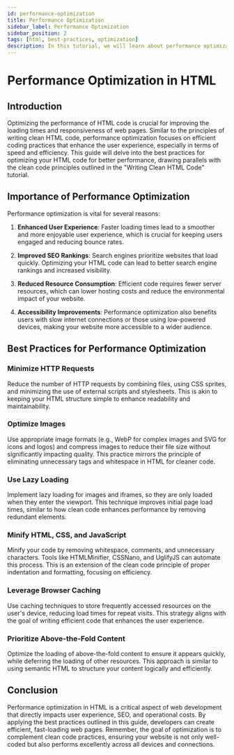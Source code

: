 ```yaml
---
id: performance-optimization
title: Performance Optimization
sidebar_label: Performance Optimization
sidebar_position: 2
tags: [html, best-practices, optimization]
description: In this tutorial, we will learn about performance optimization in HTML.
---
```


# Performance Optimization in HTML

## Introduction
Optimizing the performance of HTML code is crucial for improving the loading times and responsiveness of web pages. Similar to the principles of writing clean HTML code, performance optimization focuses on efficient coding practices that enhance the user experience, especially in terms of speed and efficiency. This guide will delve into the best practices for optimizing your HTML code for better performance, drawing parallels with the clean code principles outlined in the "Writing Clean HTML Code" tutorial.

## Importance of Performance Optimization

Performance optimization is vital for several reasons:

1. **Enhanced User Experience**: Faster loading times lead to a smoother and more enjoyable user experience, which is crucial for keeping users engaged and reducing bounce rates.

2. **Improved SEO Rankings**: Search engines prioritize websites that load quickly. Optimizing your HTML code can lead to better search engine rankings and increased visibility.

3. **Reduced Resource Consumption**: Efficient code requires fewer server resources, which can lower hosting costs and reduce the environmental impact of your website.

4. **Accessibility Improvements**: Performance optimization also benefits users with slow internet connections or those using low-powered devices, making your website more accessible to a wider audience.

## Best Practices for Performance Optimization

### Minimize HTTP Requests
Reduce the number of HTTP requests by combining files, using CSS sprites, and minimizing the use of external scripts and stylesheets. This is akin to keeping your HTML structure simple to enhance readability and maintainability.

### Optimize Images
Use appropriate image formats (e.g., WebP for complex images and SVG for icons and logos) and compress images to reduce their file size without significantly impacting quality. This practice mirrors the principle of eliminating unnecessary tags and whitespace in HTML for cleaner code.

### Use Lazy Loading
Implement lazy loading for images and iframes, so they are only loaded when they enter the viewport. This technique improves initial page load times, similar to how clean code enhances performance by removing redundant elements.

### Minify HTML, CSS, and JavaScript
Minify your code by removing whitespace, comments, and unnecessary characters. Tools like HTMLMinifier, CSSNano, and UglifyJS can automate this process. This is an extension of the clean code principle of proper indentation and formatting, focusing on efficiency.

### Leverage Browser Caching
Use caching techniques to store frequently accessed resources on the user's device, reducing load times for repeat visits. This strategy aligns with the goal of writing efficient code that enhances the user experience.

### Prioritize Above-the-Fold Content
Optimize the loading of above-the-fold content to ensure it appears quickly, while deferring the loading of other resources. This approach is similar to using semantic HTML to structure your content logically and efficiently.

## Conclusion
Performance optimization in HTML is a critical aspect of web development that directly impacts user experience, SEO, and operational costs. By applying the best practices outlined in this guide, developers can create efficient, fast-loading web pages. Remember, the goal of optimization is to complement clean code practices, ensuring your website is not only well-coded but also performs excellently across all devices and connections.